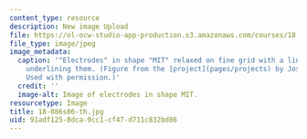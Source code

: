 ```yaml
---
content_type: resource
description: New image Upload
file: https://ol-ocw-studio-app-production.s3.amazonaws.com/courses/18-086-mathematical-methods-for-engineers-ii-spring-2006/91adf1258dca9cc1cf47d711c832bd86_18-086s06-th.jpg
file_type: image/jpeg
image_metadata:
  caption: '"Electrodes" in shape "MIT" relaxed on fine grid with a line of charge
    underlining them. (Figure from the [project](pages/projects) by Joseph Kovac.
    Used with permission.)'
  credit: ''
  image-alt: Image of electrodes in shape MIT.
resourcetype: Image
title: 18-086s06-th.jpg
uid: 91adf125-8dca-9cc1-cf47-d711c832bd86
---
```

